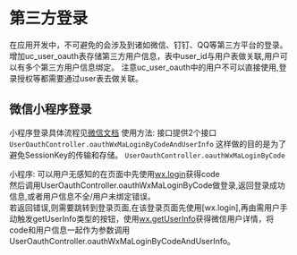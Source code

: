 # 第三方登录
在应用开发中，不可避免的会涉及到诸如微信、钉钉、QQ等第三方平台的登录。            
增加uc_user_oauth表存储第三方用户信息，表中user_id与用户表做关联,用户可以有多个第三方用户信息绑定。
注意uc_user_oauth中的用户不可以直接使用,登录授权等都需要通过user表去做关联。

## 微信小程序登录
小程序登录具体流程见[微信文档](https://developers.weixin.qq.com/miniprogram/dev/framework/open-ability/login.html)
使用方法:
接口提供2个接口
`UserOauthController.oauthWxMaLoginByCodeAndUserInfo` 这样做的目的是为了避免SessionKey的传输和存储。
`UserOauthController.oauthWxMaLoginByCode`

小程序:
可以用户无感知的在页面中先使用[wx.login](https://developers.weixin.qq.com/miniprogram/dev/api/open-api/login/wx.login.html)获得code      
然后调用UserOauthController.oauthWxMaLoginByCode做登录,返回登录成功信息,或者用户信息不全/用户未绑定错误。          
若返回错误,则需要跳转到登录页面,在该登录页面先使用[wx.login],再由需用户手动触发getUserInfo类型的按钮，使用[wx.getUserInfo](https://developers.weixin.qq.com/miniprogram/dev/api/open-api/user-info/wx.getUserInfo.html)获得微信用户详情，将code和用户信息一起作为参数调用UserOauthController.oauthWxMaLoginByCodeAndUserInfo。
 
